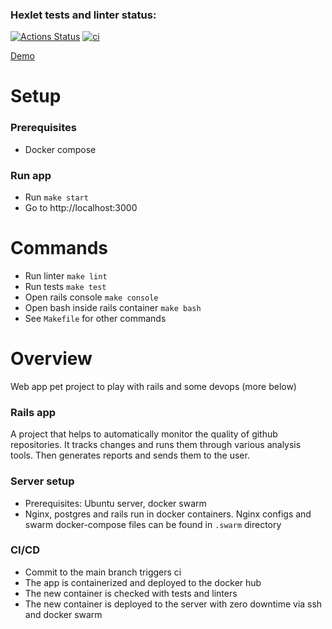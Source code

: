 ### Hexlet tests and linter status:
[![Actions Status](https://github.com/infl4me/rails-project-66/workflows/hexlet-check/badge.svg)](https://github.com/infl4me/rails-project-66/actions)
[![ci](https://github.com/infl4me/rails-project-66/actions/workflows/ci.yml/badge.svg)](https://github.com/infl4me/rails-project-66/actions/workflows/ci.yml)

[Demo](http://94.31.193.27)

# Setup

### Prerequisites

- Docker compose

### Run app
- Run `make start`
- Go to http://localhost:3000

# Commands
- Run linter `make lint`
- Run tests `make test`
- Open rails console `make console`
- Open bash inside rails container `make bash`
- See `Makefile` for other commands

# Overview
Web app pet project to play with rails and some devops (more below)

### Rails app
A project that helps to automatically monitor the quality of github repositories. It tracks changes and runs them through various analysis tools. Then generates reports and sends them to the user.

### Server setup
- Prerequisites: Ubuntu server, docker swarm
- Nginx, postgres and rails run in docker containers. Nginx configs and swarm docker-compose files can be found in `.swarm` directory

### CI/CD
- Commit to the main branch triggers ci
- The app is containerized and deployed to the docker hub
- The new container is checked with tests and linters
- The new container is deployed to the server with zero downtime via ssh and docker swarm

